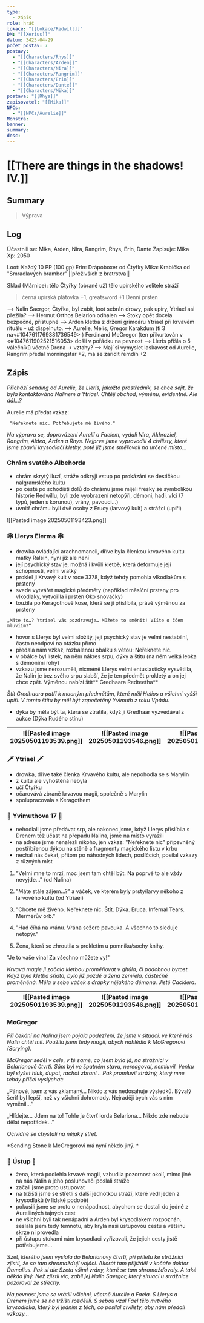 ```yaml
---
type:
  - zápis
role: hráč
lokace: "[[Lokace/Redwill]]"
DM: "[[Xerius]]"
datum: 3425-04-29
počet postav: 7
postavy:
  - "[[Characters/Rhys]]"
  - "[[Characters/Arden]]"
  - "[[Characters/Nira]]"
  - "[[Characters/Rangrim]]"
  - "[[Characters/Erin]]"
  - "[[Characters/Dante]]"
  - "[[Characters/Mika]]"
postava: "[[Rhys]]"
zapisovatel: "[[Mika]]"
NPCs:
  - "[[NPCs/Aurelie]]"
Monstra: 
banner: 
summary: 
desc:
---
```

# [[There are things in the shadows! IV.]]
## Summary
>Výprava

## Log
Účastnili se: Mika, Arden, Nira, Rangrim, Rhys,  Erin, Dante
Zapisuje: Mika
Xp: 2050

Loot: 
Každý 10 PP (100 gp)
Erin: Drápoboxer od Čtyřky
Mika: Krabička od "Smradlavých brambor" ||přeživších z bratrstva||

Sklad (Márnice): 
tělo Čtyřky (obrané už)
tělo upírského velitele stráží
> černá upírská plátovka +1, greatsword +1
> Denní prsten

--> Nalin Saergor, Čtyřka, byl zabit, loot sebrán drowy, pak upíry, Ytriael asi přežila?
--> Hermut Orthos Belarion odhalen
--> Stoky opět docela bezpečné, přístupné
--> Arden kletba z držení grimoáru Ytriael při krvavém rituálu - už dispelnuto.
--> Aurelie, Melis, Gregor Karakdum (ti 3 na<#1047611769381736549> )  Ferdinand McGregor (ten přikurtován v <#1047611902521516053> došli v pořádku na pevnost
--> Lleris přišla o 5 válečníků včetně Drena -> vztahy?
--> Mají si vymyslet laskavost od Aurelie, Rangrim předal morningstar +2, má se zařídit řemdih +2

## Zápis

*Přichází sending od Aurelie, že Lleris, jakožto prostředník, se chce sejít, že byla kontaktována Nalinem a Ytriael. Chtějí obchod, výměnu, evidentně. Ale dál...?*

Aurelie má předat vzkaz:

` "Neřeknete nic. Potřebujete mě živého."` 

*Na výpravu se, doprovázeni Aurelií a Faelem, vydali Nira, Akhraziel, Rangrim, Aldea, Arden a Rhys. Nejprve jsme vyprovodili 4 civilisty, které jsme zbavili krysodlačí kletby, poté již jsme směřovali na určené místo...*

### Chrám svatého Albehorda
- chrám skrytý iluzí, stráže odkryjí vstup po prokázání se destičkou nalgramského kultu
- po cestě po schodišti dolů do chrámu jsme míjeli fresky se symbolikou historie Redwillu, byli zde vyobrazení netopýři, démoni, hadi, vlci (7 typů, jeden s korunou), vrány, pavouci...)
- uvnitř chrámu byli dvě osoby z Erucy (larvový kult) a strážci (upíři)

![[Pasted image 20250501193423.png]]
### 🕸️ **Llerys Elerma** 🕸️ 
- drowka ovládající arachnomancii, dříve byla členkou krvavého kultu matky Ralsin, nyní již ale není
- její psychický stav je, možná i kvůli kletbě, která deformuje její schopnosti, velmi vratký
- proklel ji Krvavý kult v roce 3378, když tehdy pomohla vlkodlakům s prsteny
- svede vytvářet magické předměty (například měsíční prsteny pro vlkodlaky, vytvořila i prsten Oko snovačky)
- toužila po Keragothově kose, která se jí přislíbila, právě výměnou za prsteny

`„Máte to…? Ytriael vás pozdravuje… Můžete to směnit! Vííte o ččem mluvíím?“`

- hovor s Llerys byl velmi složitý, její psychický stav je velmi nestabilní, často neodpoví na otázku přímo
- předala nám vzkaz, rozbalenou obálku s větou: Neřeknete nic.
- v obálce byl lístek, na něm nákres srpu, dýky a štítu (na něm velká lebka s démoními rohy)
- vzkazu jsme nerozuměli, nicméně Llerys velmi entusiasticky vysvětlila, že Nalin je bez svého srpu slabší, že je ten předmět prokletý a on jej chce zpět. Výměnou nabízí štít** Gredhaara Redteetha**

*Štít Gredhaara patří k mocným předmětům, které měli Helios a všichni vyšší upíři. V tomto štítu by měl být zapečetěný Yvimuth z roku Vpádu.*

- dýka by měla být ta, která se ztratila, když ji Gredhaar vyzvedával z aukce (Dýka Rudého stínu)

| ![[Pasted image 20250501193539.png]] | ![[Pasted image 20250501193546.png]] | ![[Pasted image 20250501193606.png]] |
| ------------------------------------ | ------------------------------------ | ------------------------------------ |
### 🗡️ **Ytriael** 🗡️ 
- drowka, dříve také členka Krvavého kultu, ale nepohodla se s Marylin
- z kultu ale vyhoštěná nebyla
- učí Čtyřku
- očarovává zbraně krvavou magií, společně s Marylin
- spolupracovala s Keragothem
### 📜 **Yvimuthova 17** 📜 
- nehodlali jsme předávat srp, ale nakonec jsme, když Llerys přislíbila s Drenem též účast na přepadu Nalina, jsme na místo vyrazili
- na adrese jsme nenalezli nikoho, jen vzkaz: "Neřeknete nic" připevněný postříbřenou dýkou na stěně a fragmenty magického listu v krbu
- nechal nás čekat, přitom po náhodných lidech, poslíčcích, posílal vzkazy z různých míst

1) "Velmi mne to mrzí, moc jsem tam chtěl být. Na poprvé to ale vždy nevyjde..." (od Nalina)

2) "Máte stále zájem...?" a váček, ve kterém byly prsty/larvy někoho z larvového kultu (od Ytriael)

3) "Chcete mě živého. Neřeknete nic. Štít. Dýka. Eruca. Infernal Tears. Mermerův orb."

4) "Had číhá na vránu. Vrána sežere pavouka. A všechno to sleduje netopýr."

5) Žena, která se zhroutila s prokletím u pomníku/sochy knihy.

"Je to vaše vina! Za všechno můžete vy!"

*Krvavá magie ji začala kletbou proměňovat v ghúla, či podobnou bytost. Když byla kletba sňata, bylo již pozdě a žena zemřela, částečně proměněná. Měla u sebe váček s drápky nějakého démona. Jistě Cacklera.*

| ![[Pasted image 20250501193539.png]] | ![[Pasted image 20250501193546.png]] | ![[Pasted image 20250501193606.png]] |
| ------------------------------------ | ------------------------------------ | ------------------------------------ |
### **McGregor**

*Při čekání na Nalina jsem pojala podezření, že jsme v situaci, ve které nás Nalin chtěl mít. Použila jsem tedy magii, abych nahlédla k McGregorovi (Scrying).*

*McGregor seděl v cele, v té samé, co jsem byla já, na strážnici v Belarionově čtvrti. Sám byl ve špatném stavu, nereagoval, nemluvil. Venku byl slyšet hluk, dupot, rachot zbraní… Pak promluvil strážný, který mne tehdy přišel vyslýchat:*

„Pánové, jsem z vás zklamaný… Nikdo z vás nedosahuje výsledků. Bývalý šerif byl lepší, než vy všichni dohromady. Nejraději bych vás s ním vyměnil...“

„Hlídejte… Jdem na to! Tohle je čtvrť lorda Belariona… Nikdo zde nebude dělat nepořádek..."

*Očividně se chystali na nějaký střet.*

*Sending Stone k McGregorovi má nyní někdo jiný. *
### 🎪 **Ústup** 🎪 
- žena, která podlehla krvavé magii, vzbudila pozornost okolí, mimo jiné na nás Nalin a jeho posluhovači poslali stráže
- začali jsme proto ustupovat
- na tržišti jsme se střetli s další jednotkou stráží, které vedl jeden z krysodlaků (v lidské podobě)
- pokusili jsme se proto o nenápadnost, abychom se dostali do jedné z Aureliiných tajných cest
- ne všichni byli tak nenápadní a Arden byl krysodlakem rozpoznán, seslala jsem tedy temnotu, aby kryla naši ústupovou cestu a většinu skrze ni provedla
- při ústupu stokami nám krysodlaci vyřizovali, že jejich cesty jistě potřebujeme...

*Szet, kterého jsem vyslala do Belarionovy čtvrti, při příletu ke strážnici zjistil, že se tam shromažďují vojáci. Akorát tam přijížděl v kočáře doktor Damalius. Pak si ale Szeta všiml vrány, které se tam shromažďovaly. A také někdo jiný. Než zjistil víc, zabil jej Nalin Saergor, který situaci u strážnice pozoroval ze střechy.*

*Na pevnost jsme se vrátili všichni, včetně Aurelie a Faela. S Llerys a Drenem jsme se na tržišti rozdělili. S sebou vzal Fael tělo mrtvého krysodlaka, který byl jedním z těch, co posílal civilisty, aby nám předali vzkazy...*